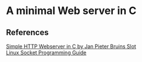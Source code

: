 # A minimal Web server in C

## References

[Simple HTTP Webserver in C by Jan Pieter Bruins Slot](https://bruinsslot.jp/post/simple-http-webserver-in-c/)\
[Linux Socket Programming Guide](https://www.linuxhowtos.org/C_C++/socket.htm)
